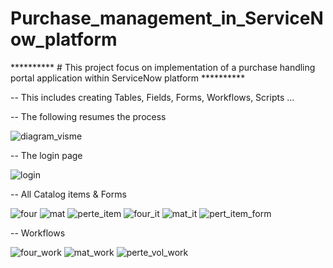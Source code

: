 # Purchase_management_in_ServiceNow_platform

 **********    # This project focus on implementation of a purchase handling portal application within ServiceNow platform  **********  
 
 -- This includes creating Tables, Fields, Forms, Workflows, Scripts ...

 -- The following resumes the process 
 
 ![diagram_visme](https://user-images.githubusercontent.com/47604307/184386398-4870da69-1a3a-4011-8b02-48ac6b3bd70e.png)
 
 -- The login page
 
 ![login](https://user-images.githubusercontent.com/47604307/184387393-0288ceef-1195-4dc2-ac26-a9c77c987935.png)

 -- All Catalog items & Forms 
 
 ![four](https://user-images.githubusercontent.com/47604307/184387872-bee1db33-eae5-435e-8781-95827eb5aa21.png)
![mat](https://user-images.githubusercontent.com/47604307/184387874-5f35acdb-6dd1-48b4-a1d1-1451eec9a0cf.png)
![perte_item](https://user-images.githubusercontent.com/47604307/184387878-6ede97d2-5776-4acc-85ac-1f3a764eba46.png)
![four_it](https://user-images.githubusercontent.com/47604307/184387976-03440a03-d3b5-4f70-b5c1-9d7ce7a7e0d4.png)
![mat_it](https://user-images.githubusercontent.com/47604307/184387982-1451d0fb-16fd-4f3a-927f-121c6659f1c8.png)
![pert_item_form](https://user-images.githubusercontent.com/47604307/184387983-eb7dea8e-4517-487f-9af0-06603c93915f.png)

-- Workflows

![four_work](https://user-images.githubusercontent.com/47604307/184388228-570cf7af-0d67-4bbb-97da-b1868b88ec8e.png)
![mat_work](https://user-images.githubusercontent.com/47604307/184388231-cef764ab-5d53-408e-a1fd-79e4b7fd6c2e.png)
![perte_vol_work](https://user-images.githubusercontent.com/47604307/184388234-5877dc44-1ba8-4b94-aab4-53acad070869.png)
